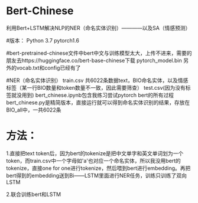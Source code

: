 # Bert-Chinese
利用Bert+LSTM解决NLP的NER（命名实体识别）————以及SA（情感预测）

#版本：
Python 3.7  pytorch1.6

#bert-pretrained-chinese文件中bert中文与训练模型太大，上传不进来，需要的朋友去https://huggingface.co/bert-base-chinese下载 pytorch_model.bin
另外的vocab.txt和config已经有了

#NER（命名实体识别）
train.csv 共6022条数据text，BIO命名实体，以及情感标签（某一行BIO数量和token数量不一致，因此需要筛查）
test.csv(因为没有标签就没用到)
bert_chinese.ipynb包含我练习尝试pytorch bert的所有过程
bert_chinese.py是精简版本，直接运行就可以得到命名实体识别的结果，存放在BIO_all中，一共6022条

# 方法：
1.直接把text token后，因为bert的tokenize是把中文单字和英文单词划为一个token，而train.csv中一个字母如'a'也对应一个命名实体，所以我没用bert的tokenize，直接one for one进行tokenize，然后喂到bert进行embedding。再把bert得到的embedding送到Bi——LSTM里面进行NER任务，训练只训练了双向LSTM

2.联合训练bert和LSTM
